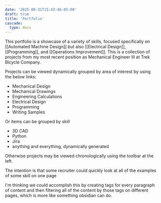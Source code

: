 ```yaml
---
date: '2025-08-31T15:43:46-05:00'
draft: true
title: 'Portfolio'
cascade:
  type: docs
---
```


This portfolio is a showcase of a variety of skills, focused specifically on [[Automated Machine Design]] but also [[Electrical Design]], [[Programming]], and [[Operations Improvement]]. This is a collection of projects from my most recent position as Mechanical Engineer III at Trek Bicycle Company.

Projects can be viewed dynamically grouped by area of interest by using the below links:
* Mechanical Design
* Mechanical Drawings
* Engineering Calculations
* Electrical Design
* Programming
* Writing Samples

Or items can be grouped by skill 
* 3D CAD
* Python
* Jira
* anything and everything, dynamically generated

Otherwise projects may be viewed chronologically using the toolbar at the left. 

The intention is that some recruiter could quickly look at all of the examples of some skill on one page

I'm thinking we could accomplish this by creating tags for every paragraph of content and then filtering all of the content by those tags on different pages, which is more like something obsidian can do. 